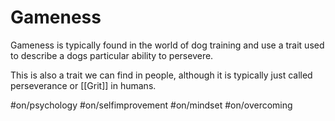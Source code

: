 # Gameness

Gameness is typically found in the world of dog training and use a trait used to describe a dogs particular ability to persevere.

This is also a trait we can find in people, although it is typically just called perseverance or [[Grit]] in humans.


#on/psychology #on/selfimprovement #on/mindset #on/overcoming 